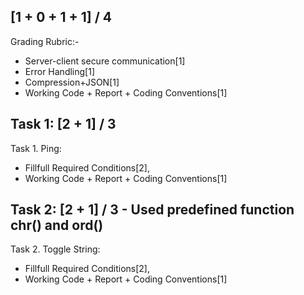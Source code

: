 ## [1 + 0 + 1 + 1] / 4

Grading Rubric:-
- Server-client secure communication[1]
- Error Handling[1]
- Compression+JSON[1]
- Working Code + Report + Coding Conventions[1]

## Task 1: [2 + 1] / 3  
Task 1. Ping:
- Fillfull Required Conditions[2],
- Working Code + Report + Coding Conventions[1]
## Task 2: [2 + 1] / 3 - Used predefined function chr() and ord()

Task 2. Toggle String:
- Fillfull Required Conditions[2],
- Working Code + Report + Coding Conventions[1]
